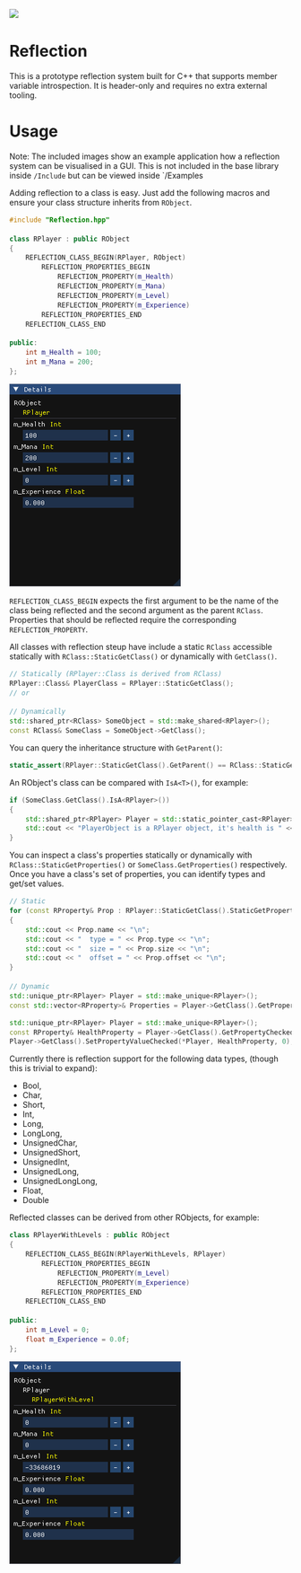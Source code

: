 ![](Resources/reflection.gif)

# Reflection

This is a prototype reflection system built for C++ that supports member variable introspection. It is header-only and requires no extra external tooling.

# Usage

Note: The included images show an example application how a reflection system can be visualised in a GUI. This is not included in the base library inside `/Include` but can be viewed inside `/Examples

Adding reflection to a class is easy. Just add the following macros and ensure your class structure inherits from `RObject`.

```cpp
#include "Reflection.hpp"

class RPlayer : public RObject
{
    REFLECTION_CLASS_BEGIN(RPlayer, RObject)
        REFLECTION_PROPERTIES_BEGIN
            REFLECTION_PROPERTY(m_Health)
            REFLECTION_PROPERTY(m_Mana)
            REFLECTION_PROPERTY(m_Level)
            REFLECTION_PROPERTY(m_Experience)
        REFLECTION_PROPERTIES_END
    REFLECTION_CLASS_END

public:
    int m_Health = 100;
    int m_Mana = 200;
};
```

![](Resources/SimpleGUI_0.png)

`REFLECTION_CLASS_BEGIN` expects the first argument to be the name of the class being reflected and the second argument as the parent `RClass`. Properties that should be reflected require the corresponding `REFLECTION_PROPERTY`.

All classes with reflection steup have include a static `RClass` accessible statically with `RClass::StaticGetClass()` or dynamically with `GetClass()`.

```cpp
// Statically (RPlayer::Class is derived from RClass)
RPlayer::Class& PlayerClass = RPlayer::StaticGetClass();
// or

// Dynamically
std::shared_ptr<RClass> SomeObject = std::make_shared<RPlayer>();
const RClass& SomeClass = SomeObject->GetClass();
```

You can query the inheritance structure with `GetParent()`:

```cpp
static_assert(RPlayer::StaticGetClass().GetParent() == RClass::StaticGetClass());
```

An RObject's class can be compared with `IsA<T>()`, for example:

```cpp
if (SomeClass.GetClass().IsA<RPlayer>())
{
    std::shared_ptr<RPlayer> Player = std::static_pointer_cast<RPlayer>(SomeObject);
    std::cout << "PlayerObject is a RPlayer object, it's health is " << Player._MHealth << std::endl;
}
```

You can inspect a class's properties statically or dynamically with `RClass::StaticGetProperties()` or `SomeClass.GetProperties()` respectively. Once you have a class's set of properties, you can identify types and get/set values.

```cpp
// Static
for (const RProperty& Prop : RPlayer::StaticGetClass().StaticGetProperties())
{
    std::cout << Prop.name << "\n";
    std::cout << "  type = " << Prop.type << "\n";
    std::cout << "  size = " << Prop.size << "\n";
    std::cout << "  offset = " << Prop.offset << "\n";
}

// Dynamic
std::unique_ptr<RPlayer> Player = std::make_unique<RPlayer>();
const std::vector<RProperty>& Properties = Player->GetClass().GetProperties();
```

```cpp
std::unique_ptr<RPlayer> Player = std::make_unique<RPlayer>();
const RProperty& HealthProperty = Player->GetClass().GetPropertyChecked("m_Health");
Player->GetClass().SetPropertyValueChecked(*Player, HealthProperty, 0);
```

Currently there is reflection support for the following data types, (though this is trivial to expand):

* Bool,
* Char,
* Short,
* Int,
* Long,
* LongLong,
* UnsignedChar,
* UnsignedShort,
* UnsignedInt,
* UnsignedLong,
* UnsignedLongLong,
* Float,
* Double

Reflected classes can be derived from other RObjects, for example:

```cpp
class RPlayerWithLevels : public RObject
{
    REFLECTION_CLASS_BEGIN(RPlayerWithLevels, RPlayer)
        REFLECTION_PROPERTIES_BEGIN
            REFLECTION_PROPERTY(m_Level)
            REFLECTION_PROPERTY(m_Experience)
        REFLECTION_PROPERTIES_END
    REFLECTION_CLASS_END

public:
    int m_Level = 0;
    float m_Experience = 0.0f;
};
```

![](Resources/SimpleGUI_1.png)

